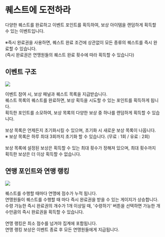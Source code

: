 # 퀘스트에 도전하라

다양한 퀘스트를 완료하고 이벤트 포인트를 획득하여, 보상 아이템을 랜덤하게 획득할 수 있는 이벤트입니다.<br>
<br>
※즉시 완료권을 사용하면, 퀘스트 완료 조건에 상관없이 모든 종류의 퀘스트를 즉시 완료할 수 있습니다.<br>
(즉시 완료권은 연맹원들의 퀘스트 완료 횟수에 따라 획득할 수 있습니다)<br>


## 이벤트 구조

![](http://astrokings.s3.amazonaws.com/html/img/help/703_001questevent.jpg)

이벤트 참여 시, 보상 패널과 퀘스트 목록을 지급받습니다.<br>
퀘스트 목록의 퀘스트를 완료하면, 보상 획득을 시도할 수 있는 포인트를 획득하게 됩니다.<br>
획득한 포인트를 소모하여, 보상 목록의 다양한 보상 중 하나를 랜덤하게 획득할 수 있습니다.<br>
<br>
보상 목록은 언제든지 초기화시킬 수 있으며, 초기화 시 새로운 보상 목록이 나옵니다.<br>
※ 보상 목록은 하루 최대 3회까지 초기화 할 수 있습니다. (무료 : 1회 / 유료 : 2회)<br>
<br>
보상 목록에 설정된 보상은 획득할 수 있는 최대 횟수가 정해져 있으며, 최대 횟수까지 획득한 보상은 더 이상 획득할 수 없습니다.<br>


## 연맹 포인트와 연맹 랭킹

![](http://astrokings.s3.amazonaws.com/html/img/help/703_002questevent.jpg)

퀘스트를 수행할 때마다 연맹에 점수가 누적 됩니다.<br>
연맹원들이 퀘스트를 수행할 때 마다 즉시 완료권을 받을 수 있는 게이지가 상승합니다.<br>
수령 가능한 즉시 완료권의 개수가 1개 이상일 때, '수령하기' 버튼을 선택하면 가능한 개수만큼의 즉시 완료권을 획득할 수 있습니다.<br>
<br>
연맹 랭킹은 최소 점수를 넘겨야 집계에 포함됩니다.<br>
연맹 랭킹 보상은 이벤트 종료 후 모든 연맹원들에게 지급됩니다.
